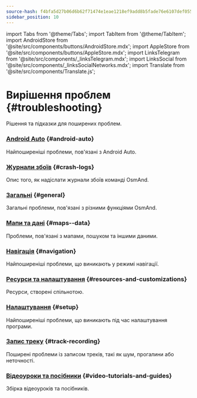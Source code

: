 ```yaml
---
source-hash: f4bfa5d27b06d6b62f71474e1eae1218ef9add8b5fade76e6107def055d05c2d
sidebar_position: 10
---
```

import Tabs from '@theme/Tabs';
import TabItem from '@theme/TabItem';
import AndroidStore from '@site/src/components/buttons/AndroidStore.mdx';
import AppleStore from '@site/src/components/buttons/AppleStore.mdx';
import LinksTelegram from '@site/src/components/_linksTelegram.mdx';
import LinksSocial from '@site/src/components/_linksSocialNetworks.mdx';
import Translate from '@site/src/components/Translate.js';


# Вирішення проблем {#troubleshooting}

Рішення та підказки для поширених проблем.

### [Android Auto](android_auto.md) {#android-auto}

Найпоширеніші проблеми, пов'язані з Android Auto.

### [Журнали збоїв](./crash-logs.md) {#crash-logs}

Опис того, як надіслати журнали збоїв команді OsmAnd.

### [Загальні](./general.md) {#general}

Загальні проблеми, пов'язані з різними функціями OsmAnd.

### [Мапи та дані](./maps-data.md) {#maps--data}

Проблеми, пов'язані з мапами, пошуком та іншими даними.

### [Навігація](./navigation.md) {#navigation}

Найпоширеніші проблеми, що виникають у режимі навігації.

### [Ресурси та налаштування](./resources) {#resources-and-customizations}

Ресурси, створені спільнотою.

### [Налаштування](./setup.md) {#setup}

Найпоширеніші проблеми, що виникають під час налаштування програми.

### [Запис треку](./track-recording-issues.md) {#track-recording}

Поширені проблеми із записом треків, такі як шум, прогалини або неточності.

### [Відеоуроки та посібники](./video-tutorials.md) {#video-tutorials-and-guides}

Збірка відеоуроків та посібників.